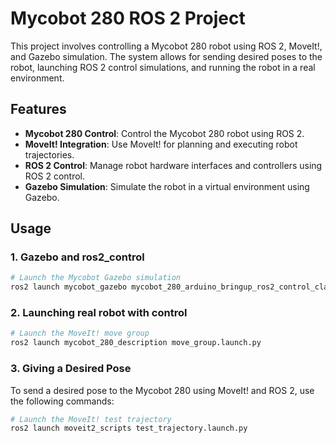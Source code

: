 # Mycobot 280 ROS 2 Project

This project involves controlling a Mycobot 280 robot using ROS 2, MoveIt!, and Gazebo simulation. The system allows for sending desired poses to the robot, launching ROS 2 control simulations, and running the robot in a real environment.

## Features

- **Mycobot 280 Control**: Control the Mycobot 280 robot using ROS 2.
- **MoveIt! Integration**: Use MoveIt! for planning and executing robot trajectories.
- **ROS 2 Control**: Manage robot hardware interfaces and controllers using ROS 2 control.
- **Gazebo Simulation**: Simulate the robot in a virtual environment using Gazebo.

## Usage

### 1. Gazebo and ros2_control

```bash
# Launch the Mycobot Gazebo simulation
ros2 launch mycobot_gazebo mycobot_280_arduino_bringup_ros2_control_classic_gazebo.launch.py
```

### 2. Launching real robot with control

```bash
# Launch the MoveIt! move group
ros2 launch mycobot_280_description move_group.launch.py
```

### 3. Giving a Desired Pose

To send a desired pose to the Mycobot 280 using MoveIt! and ROS 2, use the following commands:

```bash
# Launch the MoveIt! test trajectory
ros2 launch moveit2_scripts test_trajectory.launch.py
```
